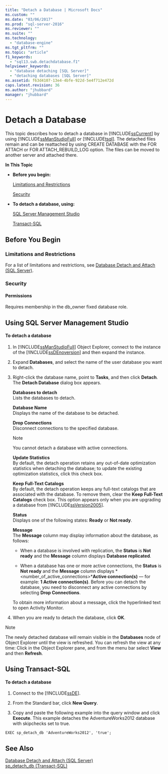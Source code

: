 ```yaml
---
title: "Detach a Database | Microsoft Docs"
ms.custom: ""
ms.date: "03/06/2017"
ms.prod: "sql-server-2016"
ms.reviewer: ""
ms.suite: ""
ms.technology: 
  - "database-engine"
ms.tgt_pltfrm: ""
ms.topic: "article"
f1_keywords: 
  - "sql13.swb.detachdatabase.f1"
helpviewer_keywords: 
  - "database detaching [SQL Server]"
  - "detaching databases [SQL Server]"
ms.assetid: f63d4107-13e4-4bfe-922d-5e4f712e472d
caps.latest.revision: 36
ms.author: "jhubbard"
manager: "jhubbard"
---
```

# Detach a Database
  This topic describes how to detach a database in [!INCLUDE[ssCurrent](../../a9notintoc/includes/sscurrent-md.md)] by using [!INCLUDE[ssManStudioFull](../../a9notintoc/includes/ssmanstudiofull-md.md)] or [!INCLUDE[tsql](../../a9notintoc/includes/tsql-md.md)]. The detached files remain and can be reattached by using CREATE DATABASE with the FOR ATTACH or FOR ATTACH_REBUILD_LOG option. The files can be moved to another server and attached there.  
  
 **In This Topic**  
  
-   **Before you begin:**  
  
     [Limitations and Restrictions](#Restrictions)  
  
     [Security](#Security)  
  
-   **To detach a database, using:**  
  
     [SQL Server Management Studio](#SSMSProcedure)  
  
     [Transact-SQL](#TsqlProcedure)  
  
##  <a name="BeforeYouBegin"></a> Before You Begin  
  
###  <a name="Restrictions"></a> Limitations and Restrictions  
 For a list of limitations and restrictions, see [Database Detach and Attach &#40;SQL Server&#41;](../../relational-databases/databases/database-detach-and-attach-sql-server.md).  
  
###  <a name="Security"></a> Security  
  
####  <a name="Permissions"></a> Permissions  
 Requires membership in the db_owner fixed database role.  
  
##  <a name="SSMSProcedure"></a> Using SQL Server Management Studio  
  
#### To detach a database  
  
1.  In [!INCLUDE[ssManStudioFull](../../a9notintoc/includes/ssmanstudiofull-md.md)] Object Explorer, connect to the instance of the [!INCLUDE[ssDEnoversion](../../a9notintoc/includes/ssdenoversion-md.md)] and then expand the instance.  
  
2.  Expand **Databases**, and select the name of the user database you want to detach.  
  
3.  Right-click the database name, point to **Tasks**, and then click **Detach**. The **Detach Database** dialog box appears.  
  
     **Databases to detach**  
     Lists the databases to detach.  
  
     **Database Name**  
     Displays the name of the database to be detached.  
  
     **Drop Connections**  
     Disconnect connections to the specified database.  
  
    > [!NOTE]  
    >  You cannot detach a database with active connections.  
  
     **Update Statistics**  
     By default, the detach operation retains any out-of-date optimization statistics when detaching the database; to update the existing optimization statistics, click this check box.  
  
     **Keep Full-Text Catalogs**  
     By default, the detach operation keeps any full-text catalogs that are associated with the database. To remove them, clear the **Keep Full-Text Catalogs** check box. This option appears only when you are upgrading a database from [!INCLUDE[ssVersion2005](../../a9notintoc/includes/ssversion2005-md.md)].  
  
     **Status**  
     Displays one of the following states: **Ready** or **Not ready**.  
  
     **Message**  
     The **Message** column may display information about the database, as follows:  
  
    -   When a database is involved with replication, the **Status** is **Not ready** and the **Message** column displays **Database replicated**.  
  
    -   When a database has one or more active connections, the **Status** is **Not ready** and the **Message** column displays *<number_of_active_connections>***Active connection(s)** — for example: **1 Active connection(s)**. Before you can detach the database, you need to disconnect any active connections by selecting **Drop Connections**.  
  
     To obtain more information about a message, click the hyperlinked text to open Activity Monitor.  
  
4.  When you are ready to detach the database, click **OK**.  
  
> [!NOTE]  
>  The newly detached database will remain visible in the **Databases** node of Object Explorer until the view is refreshed. You can refresh the view at any time: Click in the Object Explorer pane, and from the menu bar select **View** and then **Refresh**.  
  
##  <a name="TsqlProcedure"></a> Using Transact-SQL  
  
#### To detach a database  
  
1.  Connect to the [!INCLUDE[ssDE](../../a9notintoc/includes/ssde-md.md)].  
  
2.  From the Standard bar, click **New Query**.  
  
3.  Copy and paste the following example into the query window and click **Execute**. This example detaches the AdventureWorks2012 database with skipchecks set to true.  
  
```  
EXEC sp_detach_db 'AdventureWorks2012', 'true';  
```  
  
## See Also  
 [Database Detach and Attach &#40;SQL Server&#41;](../../relational-databases/databases/database-detach-and-attach-sql-server.md)   
 [sp_detach_db &#40;Transact-SQL&#41;](../../relational-databases/reference/system-stored-procedures/sp-detach-db-transact-sql.md)  
  
  